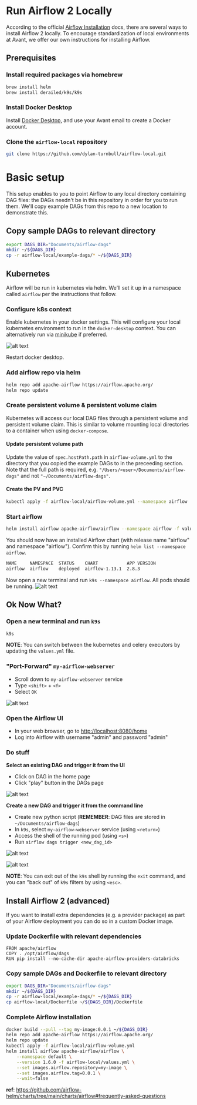 # Run Airflow 2 Locally

According to the official [Airflow Installation](https://airflow.apache.org/docs/apache-airflow/stable/installation/index.html#) docs, there are several ways to install Airflow 2 locally. To encourage standardization of local environments at Avant, we offer our own instructions for installing Airflow. 

## Prerequisites
### Install required packages via homebrew
```bash
brew install helm
brew install derailed/k9s/k9s
```

### Install Docker Desktop

Install [Docker Desktop](https://www.docker.com/products/docker-desktop/), and use your Avant email to create a Docker account. 

### Clone the `airflow-local` repository

```bash
git clone https://github.com/dylan-turnbull/airflow-local.git
```

# Basic setup
This setup enables to you to point Airflow to any local directory containing DAG files: the DAGs needn't be in this repository in order for you to run them. We'll copy example DAGs from this repo to a new location to demonstrate this.

## Copy sample DAGs to relevant directory

```bash
export DAGS_DIR="Documents/airflow-dags"
mkdir ~/${DAGS_DIR}
cp -r airflow-local/example-dags/* ~/${DAGS_DIR}
```

## Kubernetes
Airflow will be run in kubernetes via helm. We'll set it up in a namespace called `airflow` per the instructions that follow.

### Configure k8s context
Enable kubernetes in your docker settings. This will configure your local kubernetes environment to run in the `docker-desktop` context. You can alternatively run via [minikube](https://minikube.sigs.k8s.io/docs/start/?arch=%2Fmacos%2Fx86-64%2Fstable%2Fbinary+download) if preferred.

![alt text](images/docker-enable-kubernetes.png)

Restart docker desktop.

### Add airflow repo via helm
```bash
helm repo add apache-airflow https://airflow.apache.org/
helm repo update
```

### Create persistent volume & persistent volume claim
Kubernetes will access our local DAG files through a persistent volume and persistent volume claim. This is similar to volume mounting local directories to a container when using `docker-compose`.

#### Update persistent volume path
Update the value of `spec.hostPath.path` in `airflow-volume.yml` to the directory that you copied the example DAGs to in the preceeding section. Note that the full path is required, e.g. `"/Users/<user>/Documents/airflow-dags"` and not `"~/Documents/airflow-dags"`.

#### Create the PV and PVC
```bash
kubectl apply -f airflow-local/airflow-volume.yml --namespace airflow
```

### Start airflow
```bash
helm install airflow apache-airflow/airflow --namespace airflow -f values.yml
```

You should now have an installed Airflow chart (with release name "airflow" and namespace "airflow"). Confirm this by running `helm list --namespace airflow`. 

```bash
NAME     NAMESPACE  STATUS    CHART           APP VERSION
airflow  airflow    deployed  airflow-1.13.1  2.8.3 
```

Now open a new terminal and run `k9s --namespace airflow`. All pods should be running.
![alt text](images/k9s-pods-running.png)

## Ok Now What?

### Open a new terminal and run `k9s`

```bash
k9s
```

**NOTE**: You can switch between the kubernetes and celery executors by updating the `values.yml` file.

### "Port-Forward" `my-airflow-webserver`

* Scroll down to `my-airflow-webserver` service
* Type `<shift>` + `<f>`
* Select `OK`

![alt text](images/k9s.png)

### Open the Airflow UI

* In your web browser, go to [http://localhost:8080/home](http://localhost:8080/home) 
* Log into Airflow with username "admin" and password "admin"

### Do stuff

**Select an existing DAG and trigger it from the UI**

* Click on DAG in the home page
* Click "play" button in the DAGs page

![alt text](images/trigger_dag.png)

**Create a new DAG and trigger it from the command line**

* Create new python script (**REMEMBER**: DAG files are stored in `~/Documents/airflow-dags`)
* In `k9s`, select `my-airflow-webserver` service (using `<return>`)
* Access the shell of the running pod (using `<s>`)
* Run ```airflow dags trigger <new_dag_id>```

![alt text](images/create_new_dag.png)

![alt text](images/airflow_cli.png)

**NOTE**: You can exit out of the `k9s` shell by running the `exit` command, and you can "back out" of `k9s` filters by using `<esc>`.

## Install Airflow 2 (advanced)

If you want to install extra dependencies (e.g. a provider package) as part of your Airflow deployment you can do so in a custom Docker image.

### Update Dockerfile with relevant dependencies

```
FROM apache/airflow
COPY . /opt/airflow/dags
RUN pip install --no-cache-dir apache-airflow-providers-databricks
```

### Copy sample DAGs and Dockerfile to relevant directory

```bash
export DAGS_DIR="Documents/airflow-dags"
mkdir ~/${DAGS_DIR}
cp -r airflow-local/example-dags/* ~/${DAGS_DIR}
cp airflow-local/Dockerfile ~/${DAGS_DIR}/Dockerfile
```

### Complete Airflow installation

```bash
docker build --pull --tag my-image:0.0.1 ~/${DAGS_DIR}
helm repo add apache-airflow https://airflow.apache.org/
helm repo update
kubectl apply -f airflow-local/airflow-volume.yml
helm install airflow apache-airflow/airflow \
    --namespace default \
    --version 1.6.0 -f airflow-local/values.yml \
    --set images.airflow.repository=my-image \
    --set images.airflow.tag=0.0.1 \
    --wait=false
```

**ref**: https://github.com/airflow-helm/charts/tree/main/charts/airflow#frequently-asked-questions

